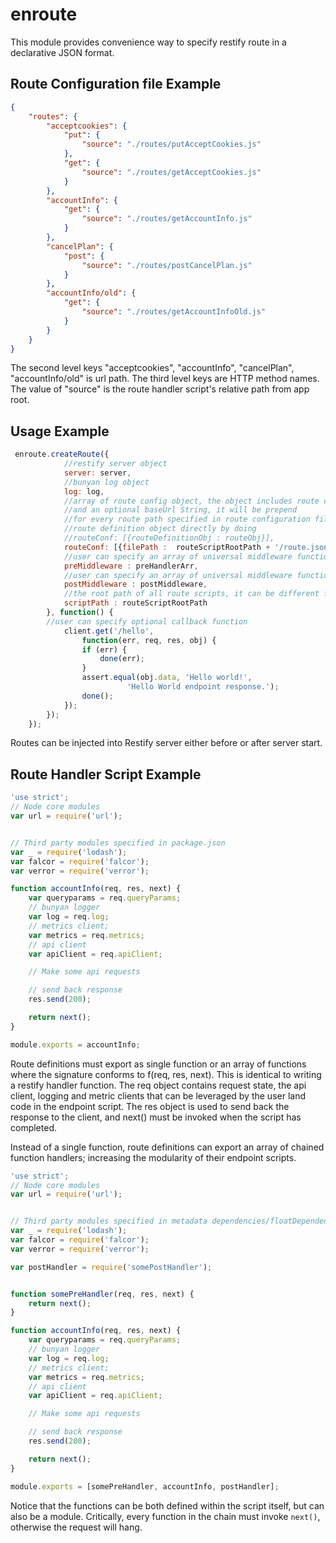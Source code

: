 # enroute
This module provides convenience way to specify restify route in a declarative JSON format.
## Route Configuration file Example
```json
{
    "routes": {
        "acceptcookies": {
            "put": {
                "source": "./routes/putAcceptCookies.js"
            },
            "get": {
                "source": "./routes/getAcceptCookies.js"
            }
        },
        "accountInfo": {
            "get": {
                "source": "./routes/getAccountInfo.js"
            }
        },
        "cancelPlan": {
            "post": {
                "source": "./routes/postCancelPlan.js"
            }
        },
        "accountInfo/old": {
            "get": {
                "source": "./routes/getAccountInfoOld.js"
            }
        }
    }
}
```
The second level keys "acceptcookies", "accountInfo", "cancelPlan", "accountInfo/old" is url path.
The third level keys are HTTP method names.
The value of "source" is the route handler script's relative path from app root.


## Usage Example
```javascript
 enroute.createRoute({
            //restify server object
            server: server,
            //bunyan log object
            log: log,
            //array of route config object, the object includes route configuration file path
            //and an optional baseUrl String, it will be prepend
            //for every route path specified in route configuration file. user can also provide
            //route definition object directly by doing
            //routeConf: [{routeDefinitionObj : routeObj}],
            routeConf: [{filePath :  routeScriptRootPath + '/route.json'}],
            //user can specify an array of universal middleware function before all routes
            preMiddleware : preHandlerArr,
            //user can specify an array of universal middleware function after all routes
            postMiddleware : postMiddleware,
            //the root path of all route scripts, it can be different from route.json path
            scriptPath : routeScriptRootPath
        }, function() {
        //user can specify optional callback function
            client.get('/hello',
                function(err, req, res, obj) {
                if (err) {
                    done(err);
                }
                assert.equal(obj.data, 'Hello world!',
                          'Hello World endpoint response.');
                done();
            });
        });
    });
```
Routes can be injected into Restify server either before or after server start.


## Route Handler Script Example
```javascript
'use strict';
// Node core modules
var url = require('url');


// Third party modules specified in package.json
var _ = require('lodash');
var falcor = require('falcor');
var verror = require('verror');

function accountInfo(req, res, next) {
    var queryparams = req.queryParams;
    // bunyan logger
    var log = req.log;
    // metrics client;
    var metrics = req.metrics;
    // api client
    var apiClient = req.apiClient;

    // Make some api requests

    // send back response
    res.send(200);

    return next();
}

module.exports = accountInfo;
```
Route definitions must export as single function or an array of functions where the signature conforms to f(req, res, next). This is identical to writing a restify handler function. The req object contains request state, the api client, logging and metric clients that can be leveraged by the user land code in the endpoint script. The res object is used to send back the response to the client, and next() must be invoked when the script has completed.

Instead of a single function, route definitions can export an array of chained function handlers; increasing the modularity of their endpoint scripts.

```javascript
'use strict';
// Node core modules
var url = require('url');


// Third party modules specified in metadata dependencies/floatDependencies fields
var _ = require('lodash');
var falcor = require('falcor');
var verror = require('verror');

var postHandler = require('somePostHandler');


function somePreHandler(req, res, next) {
    return next();
}

function accountInfo(req, res, next) {
    var queryparams = req.queryParams;
    // bunyan logger
    var log = req.log;
    // metrics client;
    var metrics = req.metrics;
    // api client
    var apiClient = req.apiClient;

    // Make some api requests

    // send back response
    res.send(200);

    return next();
}

module.exports = [somePreHandler, accountInfo, postHandler];
```

Notice that the functions can be both defined within the script itself, but can also be a module. Critically, every function in the chain must invoke ```next()```, otherwise the request will hang.

